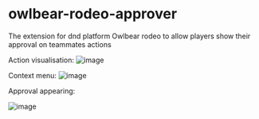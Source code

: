 # owlbear-rodeo-approver
The extension for dnd platform Owlbear rodeo to allow players show their approval on teammates actions

Action visualisation:
![image](https://github.com/user-attachments/assets/4329fbe0-2dd0-4c8a-9764-57001963c2ce)

Context menu:
![image](https://github.com/user-attachments/assets/40f7379c-7a63-47f8-b71f-2848b0cbf57e)

Approval appearing:

![image](https://github.com/user-attachments/assets/53188430-2005-4743-bb12-1498acfb0576)
